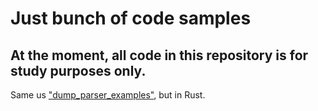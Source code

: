# Just bunch of code samples

## At the moment, all code in this repository is for study purposes only.

Same us ["dump_parser_examples"](https://github.com/Pyromanser/dump_parser_examples), but in Rust.